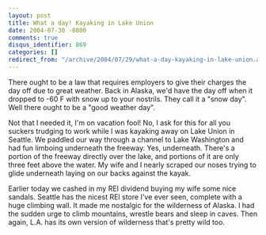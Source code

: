 ```yaml
---
layout: post
title: What a day! Kayaking in Lake Union
date: 2004-07-30 -0800
comments: true
disqus_identifier: 869
categories: []
redirect_from: "/archive/2004/07/29/what-a-day-kayaking-in-lake-union.aspx/"
---
```


There ought to be a law that requires employers to give their charges
the day off due to great weather. Back in Alaska, we'd have the day off
when it dropped to -60 F with snow up to your nostrils. They call it a
"snow day". Well there ought to be a "good weather day".

Not that I needed it, I'm on vacation fool! No, I ask for this for all
you suckers trudging to work while I was kayaking away on Lake Union in
Seattle. We paddled our way through a channel to Lake Washington and had
fun limboing underneath the freeway. Yes, underneath. There's a portion
of the freeway directly over the lake, and portions of it are only three
feet above the water. My wife and I nearly scraped our noses trying to
glide underneath laying on our backs against the kayak.

Earlier today we cashed in my REI dividend buying my wife some nice
sandals. Seattle has the nicest REI store I've ever seen, complete with
a huge climbing wall. It made me nostalgic for the wilderness of Alaska.
I had the sudden urge to climb mountains, wrestle bears and sleep in
caves. Then again, L.A. has its own version of wilderness that's pretty
wild too.

